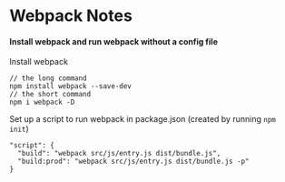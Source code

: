# Webpack Notes

#### Install webpack and run webpack without a config file

Install webpack
```
// the long command
npm install webpack --save-dev
// the short command
npm i webpack -D
```

Set up a script to run webpack in package.json (created by running `npm init`)
```
"script": {
  "build": "webpack src/js/entry.js dist/bundle.js",
  "build:prod": "webpack src/js/entry.js dist/bundle.js -p"
}
```

